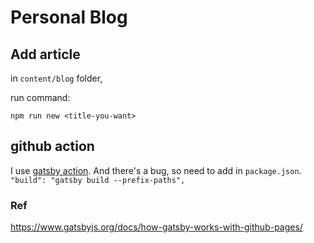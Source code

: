 # Personal Blog

## Add article

in `content/blog` folder,

run command:

```
npm run new <title-you-want>
```

## github action

I use [gatsby action](https://github.com/enriikke/gatsby-gh-pages-action).
And there's a bug, so need to add in `package.json`.
`"build": "gatsby build --prefix-paths",`

### Ref

https://www.gatsbyjs.org/docs/how-gatsby-works-with-github-pages/
